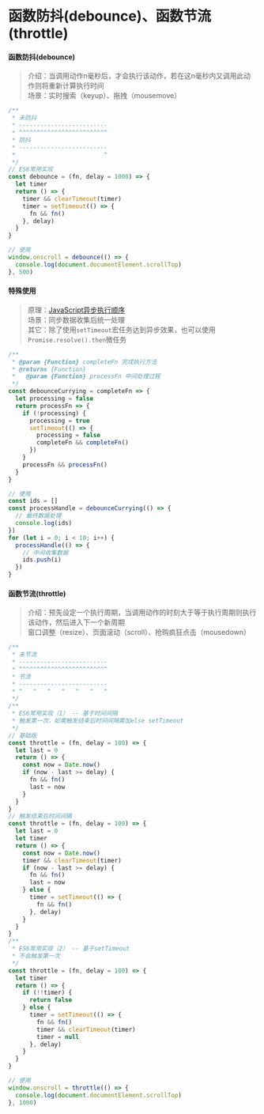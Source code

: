# 函数防抖(debounce)、函数节流(throttle)

#### 函数防抖(debounce)

> 介绍：当调用动作n毫秒后，才会执行该动作，若在这n毫秒内又调用此动作则将重新计算执行时间  
> 场景：实时搜索（keyup）、拖拽（mousemove）  

```javascript
/**
 * 未防抖
 * -------------------------
 * ^^^^^^^^^^^^^^^^^^^^^^^^^
 * 防抖
 * -------------------------
 *                         ^
 */
// ES6常用实现
const debounce = (fn, delay = 1000) => {
  let timer
  return () => {
    timer && clearTimeout(timer)
    timer = setTimeout(() => {
      fn && fn()
    }, delay)
  }
}

// 使用
window.onscroll = debounce(() => {
  console.log(document.documentElement.scrollTop)
}, 500)
```

#### 特殊使用

> 原理：[JavaScript异步执行顺序](../index/frontend.md#javascript异步执行顺序)  
> 场景：同步数据收集后统一处理  
> 其它：除了使用```setTimeout```宏任务达到异步效果，也可以使用```Promise.resolve().then```微任务  

```javascript
/**
 * @param {Function} completeFn 完成执行方法
 * @returns {Function}
 *   @param {Function} processFn 中间处理过程
 */
const debounceCurrying = completeFn => {
  let processing = false
  return processFn => {
    if (!processing) {
      processing = true
      setTimeout(() => {
        processing = false
        completeFn && completeFn()
      })
    }
    processFn && processFn()
  }
}

// 使用
const ids = []
const processHandle = debounceCurrying(() => {
  // 最终数据处理
  console.log(ids)
})
for (let i = 0; i < 10; i++) {
  processHandle(() => {
    // 中间收集数据
    ids.push(i)
  })
}
```

#### 函数节流(throttle)

> 介绍：预先设定一个执行周期，当调用动作的时刻大于等于执行周期则执行该动作，然后进入下一个新周期  
> 窗口调整（resize）、页面滚动（scroll）、抢购疯狂点击（mousedown）  

```javascript
/**
 * 未节流
 * -------------------------
 * ^^^^^^^^^^^^^^^^^^^^^^^^^
 * 节流
 * -------------------------
 * ^   ^   ^   ^   ^   ^   ^
 */
/**
 * ES6常用实现（1） -- 基于时间间隔
 * 触发第一次，如需触发结束后时间间隔需加else setTimeout
 */
// 基础版
const throttle = (fn, delay = 100) => {
  let last = 0
  return () => {
    const now = Date.now()
    if (now - last >= delay) {
      fn && fn()
      last = now
    }
  }
}
// 触发结束后时间间隔
const throttle = (fn, delay = 100) => {
  let last = 0
  let timer
  return () => {
    const now = Date.now()
    timer && clearTimeout(timer)
    if (now - last >= delay) {
      fn && fn()
      last = now
    } else {
      timer = setTimeout(() => {
        fn && fn()
      }, delay)
    }
  }
}
/**
 * ES6常用实现（2） -- 基于setTimeout
 * 不会触发第一次
 */
const throttle = (fn, delay = 100) => {
  let timer
  return () => {
    if (!!timer) {
      return false
    } else {
      timer = setTimeout(() => {
        fn && fn()
        timer && clearTimeout(timer)
        timer = null
      }, delay)
    }
  }
}

// 使用
window.onscroll = throttle(() => {
  console.log(document.documentElement.scrollTop)
}, 1000)
```
